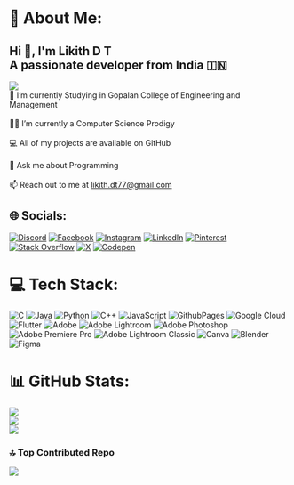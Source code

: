 # 💫 About Me:
Hi 👋, I'm Likith D T<br>A passionate developer from India 🇮🇳<br>
---
[![](https://visitcount.itsvg.in/api?id=likithdt&icon=7&color=1)](https://visitcount.itsvg.in)
<br>🌱 I’m currently Studying in Gopalan College of Engineering and Management<br><br>👨‍💻 I’m currently a Computer Science Prodigy<br><br>💻 All of my projects are available on GitHub<br><br>💬 Ask me about Programming<br><br>📫 Reach out to me at likith.dt77@gmail.com


## 🌐 Socials:
[![Discord](https://img.shields.io/badge/Discord-%237289DA.svg?logo=discord&logoColor=white)](https://discord.gg/likithdt) [![Facebook](https://img.shields.io/badge/Facebook-%231877F2.svg?logo=Facebook&logoColor=white)](https://facebook.com/LikithBG) [![Instagram](https://img.shields.io/badge/Instagram-%23E4405F.svg?logo=Instagram&logoColor=white)](https://instagram.com/likithdt) [![LinkedIn](https://img.shields.io/badge/LinkedIn-%230077B5.svg?logo=linkedin&logoColor=white)](https://linkedin.com/in/LikithDT) [![Pinterest](https://img.shields.io/badge/Pinterest-%23E60023.svg?logo=Pinterest&logoColor=white)](https://pinterest.com/likith_dt) [![Stack Overflow](https://img.shields.io/badge/-Stackoverflow-FE7A16?logo=stack-overflow&logoColor=white)](https://stackoverflow.com/users/23461775/likith-d-t) [![X](https://img.shields.io/badge/X-black.svg?logo=X&logoColor=white)](https://x.com/@likithdt) [![Codepen](https://img.shields.io/badge/Codepen-000000?style=for-the-badge&logo=codepen&logoColor=white)](https://codepen.io/likithdt) 

# 💻 Tech Stack:
![C](https://img.shields.io/badge/c-%2300599C.svg?style=flat&logo=c&logoColor=white) ![Java](https://img.shields.io/badge/java-%23ED8B00.svg?style=flat&logo=openjdk&logoColor=white) ![Python](https://img.shields.io/badge/python-3670A0?style=flat&logo=python&logoColor=ffdd54) ![C++](https://img.shields.io/badge/c++-%2300599C.svg?style=flat&logo=c%2B%2B&logoColor=white) ![JavaScript](https://img.shields.io/badge/javascript-%23323330.svg?style=flat&logo=javascript&logoColor=%23F7DF1E) ![GithubPages](https://img.shields.io/badge/github%20pages-121013?style=flat&logo=github&logoColor=white) ![Google Cloud](https://img.shields.io/badge/GoogleCloud-%234285F4.svg?style=flat&logo=google-cloud&logoColor=white) ![Flutter](https://img.shields.io/badge/Flutter-%2302569B.svg?style=flat&logo=Flutter&logoColor=white) ![Adobe](https://img.shields.io/badge/adobe-%23FF0000.svg?style=flat&logo=adobe&logoColor=white) ![Adobe Lightroom](https://img.shields.io/badge/Adobe%20Lightroom-31A8FF.svg?style=flat&logo=Adobe%20Lightroom&logoColor=white) ![Adobe Photoshop](https://img.shields.io/badge/adobe%20photoshop-%2331A8FF.svg?style=flat&logo=adobe%20photoshop&logoColor=white) ![Adobe Premiere Pro](https://img.shields.io/badge/Adobe%20Premiere%20Pro-9999FF.svg?style=flat&logo=Adobe%20Premiere%20Pro&logoColor=white) ![Adobe Lightroom Classic](https://img.shields.io/badge/Adobe%20Lightroom%20Classic-31A8FF.svg?style=flat&logo=Adobe%20Lightroom%20Classic&logoColor=white) ![Canva](https://img.shields.io/badge/Canva-%2300C4CC.svg?style=flat&logo=Canva&logoColor=white) ![Blender](https://img.shields.io/badge/blender-%23F5792A.svg?style=flat&logo=blender&logoColor=white) ![Figma](https://img.shields.io/badge/figma-%23F24E1E.svg?style=flat&logo=figma&logoColor=white)
# 📊 GitHub Stats:
![](https://github-readme-stats.vercel.app/api?username=likithdt&theme=darcula&hide_border=false&include_all_commits=true&count_private=true)<br/>
![](https://github-readme-streak-stats.herokuapp.com/?user=likithdt&theme=darcula&hide_border=false)<br/>
![](https://github-readme-stats.vercel.app/api/top-langs/?username=likithdt&theme=darcula&hide_border=false&include_all_commits=true&count_private=true&layout=compact)

### 🔝 Top Contributed Repo
![](https://github-contributor-stats.vercel.app/api?username=likithdt&limit=5&theme=radical&combine_all_yearly_contributions=true)


<!-- Proudly created with GPRM ( https://gprm.itsvg.in ) -->
